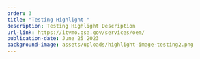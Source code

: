 ```yaml
---
order: 3
title: "Testing Highlight "
description: Testing Highlight Description
url-link: https://itvmo.gsa.gov/services/oem/
publication-date: June 25 2023
background-image: assets/uploads/highlight-image-testing2.png
---
```

